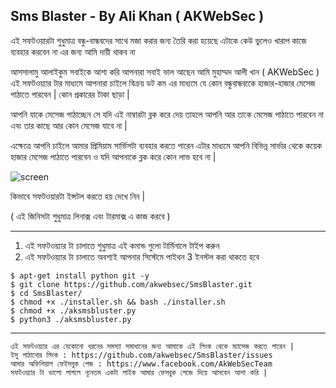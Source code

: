 Sms Blaster - By Ali Khan ( AKWebSec )
--

এই সফটওয়ারটা শুধুমাত্র বন্ধু-বান্ধবদের সাথে মজা করার জন্য তৈরি করা হয়েছে এটাকে কেউ ভুলেও খারাপ কাজে ব্যবহার করবেন না এর জন্য আমি দায়ী থাকব না

আসসালামু আলাইকুম সবাইকে আশা করি আপনারা সবাই ভাল আছেন আমি মুহাম্মদ আলী খান ( AKWebSec ) এই সফটওয়্যার টার মাধ্যমে আপনারা চাইলে বিক্রয় ডট কম এর মাধ্যমে যে কোন বন্ধুবান্ধবকেে হাজার-হাজার মেসেজ পাঠাতে পারবেন | কোন প্রকারের টাকা ছাড়া | 

আপনি যাকে মেসেজ পাঠাচ্ছেন সে যদি এই নাম্বারটা ব্লক করে দেয় তাহলে আপনি আর তাকে মেসেজ পাঠাতে পারবেন না এবং তার কাছে আর কোন মেসেজ যাবে না |

এক্ষেত্রে আপনি চাইলে আমার প্রিমিয়াম সার্ভিসটা ব্যবহার করতে পারেন এটার মাধ্যমে আপনি বিভিন্ন সার্ভার থেকে কয়েক হাজার মেসেজ পাঠাতে পারবেন ও যদি আপনাকে ব্লক করে কোন লাভ হবে না |

![screen](https://raw.githubusercontent.com/akwebsec/SmsBlaster/main/akwebsectools.png)

কিভাবে সফটওয়ারটা ইন্সটল করতে হয় দেখে নিন |

( এই জিনিসটা শুধুমাত্র লিনাক্স এবং টারমাক্স এ কাজ করবে  )

--------------------------------------------------------
1) এই সফটওয়্যার টা চালাতে শুধুমাত্র এই কমান্ড গুলো টার্মিনালে টাইপ করুন
2) এই সফটওয়্যার টা চালাতে অবশ্যই আপনার সিস্টেমে পাইথন 3 ইনস্টল করা থাকতে হবে
```
$ apt-get install python git -y
$ git clone https://github.com/akwebsec/SmsBlaster.git 
$ cd SmsBlaster/ 
$ chmod +x ./installer.sh && bash ./installer.sh
$ chmod +x ./aksmsbluster.py
$ python3 ./aksmsbluster.py
```
--------------------------------------------------------

```
এই সফটওয়্যার এর যেকোনো ধরনের সমস্যা সমাধানের জন্য আমাকে এই লিংক থেকে ম্যাসেজ করতে পারেন |
ইসু পাঠানোর লিংক : https://github.com/akwebsec/SmsBlaster/issues
আমার অফিশিয়াল ফেইসবুক পেজ : https://www.facebook.com/AkWebSecTeam
সফটওয়্যার টা ভালো লাগলে ন্যূনতম একটা লাইক আমার ফেসবুক পেজে দিয়ে আসবেন আশা করি |
```

